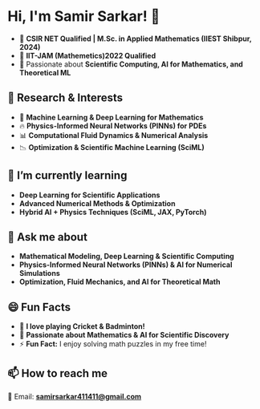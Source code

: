 # Hi, I'm Samir Sarkar! 👋  
 
- 🔹 **CSIR NET Qualified | M.Sc. in Applied Mathematics (IIEST Shibpur, 2024)**  
- 🔹 **IIT-JAM (Mathemetics)2022  Qualified**
- 🔹 Passionate about **Scientific Computing, AI for Mathematics, and Theoretical ML** 


## 🔬 Research & Interests  
- 🧠 **Machine Learning & Deep Learning for Mathematics**  
- 🔥 **Physics-Informed Neural Networks (PINNs) for PDEs**  
- 📊 **Computational Fluid Dynamics & Numerical Analysis**  
- 📉 **Optimization & Scientific Machine Learning (SciML)**  

## 🌱 I’m currently learning  
- **Deep Learning for Scientific Applications**  
- **Advanced Numerical Methods & Optimization**  
- **Hybrid AI + Physics Techniques (SciML, JAX, PyTorch)**  
 

## 💬 Ask me about  
- **Mathematical Modeling, Deep Learning & Scientific Computing**  
- **Physics-Informed Neural Networks (PINNs) & AI for Numerical Simulations**  
- **Optimization, Fluid Mechanics, and AI for Theoretical Math**    

## 😄 Fun Facts  
- 🏏 **I love playing Cricket & Badminton!**  
- 📖 **Passionate about Mathematics & AI for Scientific Discovery**  
- ⚡ **Fun Fact:** I enjoy solving math puzzles in my free time! 


## 📫 How to reach me  
📧 Email: **samirsarkar411411@gmail.com**  






<!--
📜 **Google Scholar:** [scholar.google.com/SamerSarkar](#)  
📧 **Email:** samersarkar@iitm.ac.in  
🔹 **Ph.D. Researcher in Mathematics at IIT Madras** 
## 👯 I’m looking to collaborate on  
- **Research projects in AI for Mathematics & Computational Science**  
- **Machine Learning applications in Fluid Dynamics & Numerical Simulations**  

## 🤔 I’m looking for help with  
- **Implementing advanced Physics-Informed Neural Networks (PINNs) for complex PDEs**  
- **Optimizing ML models for large-scale scientific problems** 
-->
